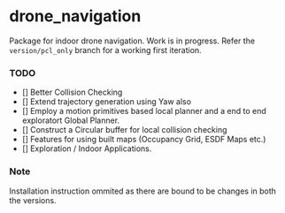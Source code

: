 # drone_navigation
Package for indoor drone navigation. Work is in progress. Refer the `version/pcl_only` branch for a working first iteration.

### TODO
- [] Better Collision Checking
- [] Extend trajectory generation using Yaw also
- [] Employ a motion primitives based local planner and a end to end exploratort Global Planner.
- [] Construct a Circular buffer for local collision checking
- [] Features for using built maps (Occupancy Grid, ESDF Maps etc.)
- [] Exploration / Indoor Applications.

### Note
Installation instruction ommited as there are bound to be changes in both the versions.